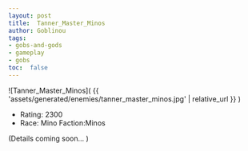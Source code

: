```yaml
---
layout: post
title:  Tanner_Master_Minos
author: Goblinou
tags:
- gobs-and-gods
- gameplay
- gobs
toc:  false
---
```


![Tanner_Master_Minos]( {{ 'assets/generated/enemies/tanner_master_minos.jpg' | relative_url }} )
- Rating: 2300
- Race: Mino  Faction:Minos

(Details coming soon... )
